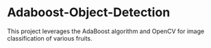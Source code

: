 # Adaboost-Object-Detection
This project leverages the AdaBoost algorithm and OpenCV for image classification of various fruits.
